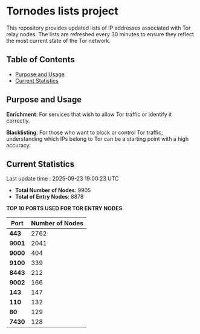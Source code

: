 # Tornodes lists project

This repository provides updated lists of IP addresses associated with Tor relay nodes. The lists are refreshed every 30 minutes to ensure they reflect the most current state of the Tor network.

## Table of Contents

- [Purpose and Usage](#purpose-and-usage)
- [Current Statistics](#current-statistics)


## Purpose and Usage

**Enrichment**: For services that wish to allow Tor traffic or identify it correctly.

**Blacklisting**: For those who want to block or control Tor traffic, understanding which IPs belong to Tor can be a starting point with a high accuracy.

## Current Statistics

Last update time : 2025-09-23 19:00:23 UTC

- **Total Number of Nodes**: 9905
- **Total of Entry Nodes**: 8878

**TOP 10 PORTS USED FOR TOR ENTRY NODES**

| **Port** | **Number of Nodes** |
|------|-----------------|
| **443**   | 2762  |
| **9001**   | 2041  |
| **9000**   | 404  |
| **9100**   | 339  |
| **8443**   | 212  |
| **9002**   | 166  |
| **143**   | 147  |
| **110**   | 132  |
| **80**   | 129  |
| **7430**   | 128  |

